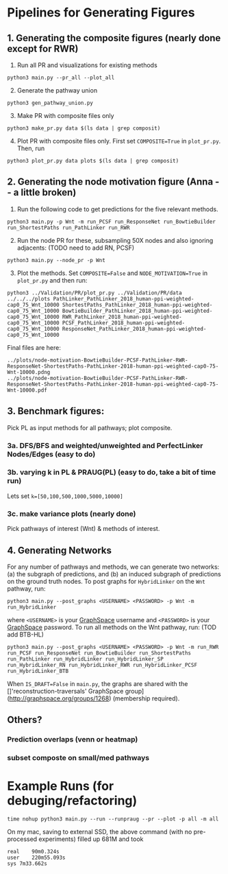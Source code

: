 # Pipelines for Generating Figures

## 1. Generating the composite figures (nearly done except for RWR)

1. Run all PR and visualizations for existing methods

```
python3 main.py --pr_all --plot_all
````

2. Generate the pathway union

```
python3 gen_pathway_union.py
```

3. Make PR with composite files only

```
python3 make_pr.py data $(ls data | grep composit)
```

4. Plot PR with composite files only. First set `COMPOSITE=True` in `plot_pr.py`. Then, run

```
python3 plot_pr.py data plots $(ls data | grep composit)
```

## 2. Generating the node motivation figure (Anna -- a little broken)

1. Run the following code to get predictions for the five relevant methods.

```
python3 main.py -p Wnt -m run_PCSF run_ResponseNet run_BowtieBuilder run_ShortestPaths run_PathLinker run_RWR
```

2. Run the node PR for these, subsampling 50X nodes and also ignoring adjacents: (TODO need to add RN, PCSF)

```
python3 main.py --node_pr -p Wnt
```

3. Plot the methods. Set `COMPOSITE=False` and `NODE_MOTIVATION=True` in `plot_pr.py` and then run:

```
python3 ../Validation/PR/plot_pr.py ../Validation/PR/data ../../../plots PathLinker_PathLinker_2018_human-ppi-weighted-cap0_75_Wnt_10000 ShortestPaths_PathLinker_2018_human-ppi-weighted-cap0_75_Wnt_10000 BowtieBuilder_PathLinker_2018_human-ppi-weighted-cap0_75_Wnt_10000 RWR_PathLinker_2018_human-ppi-weighted-cap0_75_Wnt_10000 PCSF_PathLinker_2018_human-ppi-weighted-cap0_75_Wnt_10000 ResponseNet_PathLinker_2018_human-ppi-weighted-cap0_75_Wnt_10000
```

Final files are here:

```
../plots/node-motivation-BowtieBuilder-PCSF-PathLinker-RWR-ResponseNet-ShortestPaths-PathLinker-2018-human-ppi-weighted-cap0-75-Wnt-10000.pdng
../plots/node-motivation-BowtieBuilder-PCSF-PathLinker-RWR-ResponseNet-ShortestPaths-PathLinker-2018-human-ppi-weighted-cap0-75-Wnt-10000.pdf
```

## 3. Benchmark figures:

Pick PL as input methods for all pathways; plot composite.

### 3a. DFS/BFS and weighted/unweighted and PerfectLinker Nodes/Edges (easy to do)

### 3b. varying k in PL & PRAUG(PL) (easy to do, take a bit of time run)

Lets set `k=[50,100,500,1000,5000,10000]`

### 3c. make variance plots (nearly done)

Pick pathways of interest (Wnt) & methods of interest.  

## 4. Generating Networks

For any number of pathways and methods, we can generate two networks: (a) the subgraph of predictions, and (b) an induced subgraph of predictions on the ground truth nodes. To post graphs for `HybridLinker` on the `Wnt` pathway, run:

```
python3 main.py --post_graphs <USERNAME> <PASSWORD> -p Wnt -m run_HybridLinker
```

where `<USERNAME>` is your [GraphSpace](http://graphspace.org/) username and `<PASSWORD>` is your [GraphSpace](http://graphspace.org/) password.    To run all methods on the Wnt pathway, run: (TOD add BTB-HL)

```
python3 main.py --post_graphs <USERNAME> <PASSWORD> -p Wnt -m run_RWR run_PCSF run_ResponseNet run_BowtieBuilder run_ShortestPaths run_PathLinker run_HybridLinker run_HybridLinker_SP run_HybridLinker_RN run_HybridLinker_RWR run_HybridLinker_PCSF run_HybridLinker_BTB
```

When `IS_DRAFT=False` in `main.py`, the graphs are shared with the []'reconstruction-traversals' GraphSpace group](http://graphspace.org/groups/1268) (membership required).

## Others?

### Prediction overlaps (venn or heatmap)
### subset composte on small/med pathways

# Example Runs (for debuging/refactoring)

```
time nohup python3 main.py --run --runpraug --pr --plot -p all -m all 
 ```

 On my mac, saving to external SSD, the above command (with no pre-processed experiments) filled up 681M and took  

 ```
real	90m0.324s
user	220m55.093s
sys	7m33.662s
```

